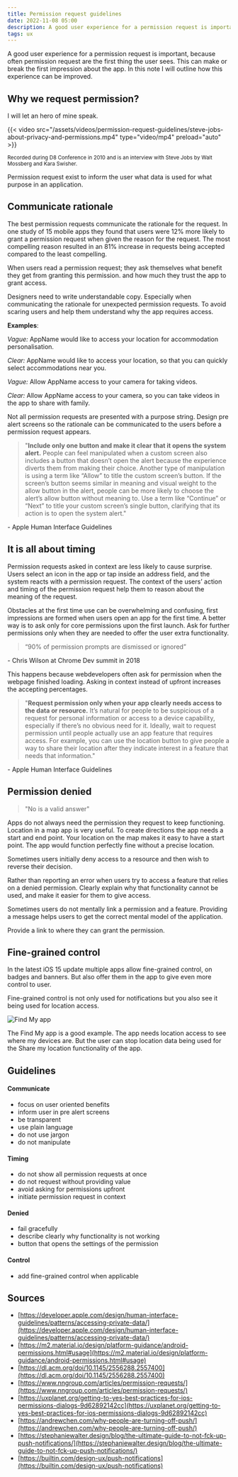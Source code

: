 ```yaml
---
title: Permission request guidelines
date: 2022-11-08 05:00
description: A good user experience for a permission request is important, because often permission request are the first thing the user sees. This can make or break the first impression about the app.
tags: ux
---
```


A good user experience for a permission request is important, because often permission request are the first thing the user sees. This can make or break the first impression about the app. In this note I will outline how this experience can be improved. 


## Why we request permission?

I will let an hero of mine speak. 

{{< video src="/assets/videos/permission-request-guidelines/steve-jobs-about-privacy-and-permissions.mp4" type="video/mp4" preload="auto" >}}

<small>Recorded during D8 Conference in 2010 and is an interview with Steve Jobs by Walt Mossberg and Kara Swisher.</small>

Permission request exist to inform the user what data is used for what purpose in an application.


## Communicate rationale 

The best permission requests communicate the rationale for the request. In one study of 15 mobile apps they found that users were 12% more likely to grant a permission request when given the reason for the request. The most compelling reason resulted in an 81% increase in requests being accepted compared to the least compelling. 

When users read a permission request; they ask themselves what benefit they get from granting this permission. and how much they trust the app to grant access. 

Designers need to write understandable copy. Especially when communicating the rationale for unexpected permission requests. To avoid scaring users and help them understand why the app requires access. 

**Examples**:

*Vague:* AppName would like to access your location for accommodation personalisation.

*Clear:* AppName would like to access your location, so that you can quickly select accommodations near you.


*Vague:* Allow AppName access to your camera for taking videos.

*Clear:* Allow AppName access to your camera, so you can take videos in the app to share with family.

Not all permission requests are presented with a purpose string. Design pre alert screens so the rationale can be communicated to the users before a permission request appears. 

> "**Include only one button and make it clear that it opens the system alert.** People can feel manipulated when a custom screen also includes a button that doesn’t open the alert because the experience diverts them from making their choice. Another type of manipulation is using a term like “Allow” to title the custom screen’s button. If the screen’s button seems similar in meaning and visual weight to the allow button in the alert, people can be more likely to choose the alert’s allow button without meaning to. Use a term like “Continue” or “Next” to title your custom screen’s single button, clarifying that its action is to open the system alert."

_-_ Apple Human Interface Guidelines


## It is all about timing

Permission requests asked in context are less likely to cause surprise. Users select an icon in the app or tap inside an address field, and the system reacts with a permission request. The context of the users’ action and timing of the permission request help them to reason about the meaning of the request.

Obstacles at the first time use can be overwhelming and confusing, first impressions are formed when users open an app for the first time. A better way is to ask only for core permissions upon the first launch. Ask for further permissions only when they are needed to offer the user extra functionality.

> “90% of permission prompts are dismissed or ignored”

_-_ Chris Wilson at Chrome Dev summit in 2018

This happens because webdevelopers often ask for permission when the webpage finished loading. Asking in context instead of upfront increases the accepting percentages.


> "**Request permission only when your app clearly needs access to the data or resource.** It’s natural for people to be suspicious of a request for personal information or access to a device capability, especially if there’s no obvious need for it. Ideally, wait to request permission until people actually use an app feature that requires access. For example, you can use the location button to give people a way to share their location after they indicate interest in a feature that needs that information."

_-_ Apple Human Interface Guidelines




## Permission denied

> "No is a valid answer"

Apps do not always need the permission they request to keep functioning. Location in a map app is very useful. To create directions the app needs a start and end point. Your location on the map makes it easy to have a start point. The app would function perfectly fine without a precise location.

Sometimes users initially deny access to a resource and then wish to reverse their decision.

Rather than reporting an error when users try to access a feature that relies on a denied permission. Clearly explain why that functionality cannot be used, and make it easier for them to give access.

Sometimes users do not mentally link a permission and a feature. Providing a message helps users to get the correct mental model of the application. 

Provide a link to where they can grant the permission.


## Fine-grained control

In the latest iOS 15 update multiple apps allow fine-grained control, on badges and banners. But also offer them in the app to give even more control to user.

Fine-grained control is not only used for notifications but you also see it being used for location access.

![Find My app](assets/images/journal/permission-request-guidelines/find-my-app.png "Find My app")

The Find My app is a good example. The app needs location access to see where my devices are. But the user can stop location data being used for the Share my location functionality of the app.



## Guidelines

#### Communicate

- focus on user oriented benefits
- inform user in pre alert screens
- be transparent
- use plain language
- do not use jargon
- do not manipulate

#### Timing
- do not show all permission requests at once
- do not request without providing value
- avoid asking for permissions upfront
- initiate permission request in context

#### Denied
- fail gracefully
- describe clearly why functionality is not working
- button that opens the settings of the permission

#### Control
- add fine-grained control when applicable


## Sources
- [https://developer.apple.com/design/human-interface-guidelines/patterns/accessing-private-data/](https://developer.apple.com/design/human-interface-guidelines/patterns/accessing-private-data/)
- [https://m2.material.io/design/platform-guidance/android-permissions.html#usage](https://m2.material.io/design/platform-guidance/android-permissions.html#usage)
- [https://dl.acm.org/doi/10.1145/2556288.2557400](https://dl.acm.org/doi/10.1145/2556288.2557400)
- [https://www.nngroup.com/articles/permission-requests/](https://www.nngroup.com/articles/permission-requests/)
- [https://uxplanet.org/getting-to-yes-best-practices-for-ios-permissions-dialogs-9d62892142cc](https://uxplanet.org/getting-to-yes-best-practices-for-ios-permissions-dialogs-9d62892142cc)
- [https://andrewchen.com/why-people-are-turning-off-push/](https://andrewchen.com/why-people-are-turning-off-push/)
- [https://stephaniewalter.design/blog/the-ultimate-guide-to-not-fck-up-push-notifications/](https://stephaniewalter.design/blog/the-ultimate-guide-to-not-fck-up-push-notifications/)
- [https://builtin.com/design-ux/push-notifications](https://builtin.com/design-ux/push-notifications)
